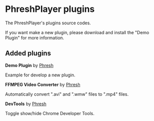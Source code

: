 # PhreshPlayer plugins

The PhreshPlayer's plugins source codes.

If you want make a new plugin, please download and install the "Demo Plugin" for more information.

## Added plugins

**Demo Plugin** by <a href="https://github.com/Phreshhh" target="_blank">Phresh</a>

Example for develop a new plugin.





**FFMPEG Video Converter** by <a href="https://github.com/Phreshhh" target="_blank">Phresh</a>

Automatically convert ".avi" and ".wmw" files to ".mp4" files.


**DevTools** by <a href="https://github.com/Phreshhh" target="_blank">Phresh</a>

Toggle show/hide Chrome Developer Tools.
